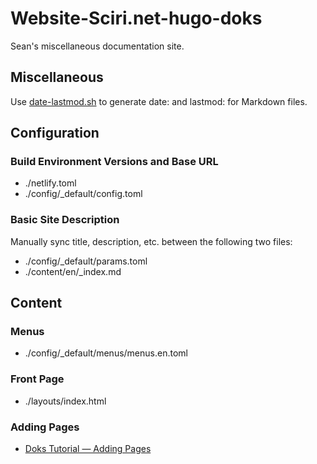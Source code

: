 # Website-Sciri.net-hugo-doks

Sean's miscellaneous documentation site.

## Miscellaneous

Use [date-lastmod.sh](https://github.com/SeanSosikHamor/Snippets-Collection/blob/master/Jamstack/Scripts/date-lastmod.sh) to generate date: and lastmod: for Markdown files.

## Configuration

### Build Environment Versions and Base URL

- ./netlify.toml
- ./config/_default/config.toml

### Basic Site Description

Manually sync title, description, etc. between the following two files:

- ./config/_default/params.toml
- ./content/en/_index.md

## Content

### Menus

- ./config/_default/menus/menus.en.toml

### Front Page

- ./layouts/index.html

### Adding Pages

- [Doks Tutorial — Adding Pages](https://getdoks.org/tutorial/add-pages/)
